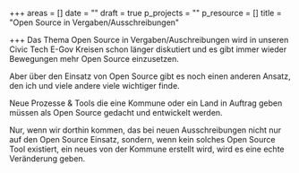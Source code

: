 +++
areas = []
date = ""
draft = true
p_projects = ""
p_resource = []
title = "Open Source in Vergaben/Ausschreibungen"

+++
Das Thema Open Source in Vergaben/Auschreibungen wird in unseren Civic Tech E-Gov Kreisen schon länger diskutiert und es gibt immer wieder Bewegungen mehr Open Source einzusetzen. 

Aber über den Einsatz von Open Source gibt es noch einen anderen Ansatz, den ich und viele andere viele wichtiger finde. 

Neue Prozesse & Tools die eine Kommune oder ein Land in Auftrag geben müssen als Open Source gedacht und entwickelt werden. 

Nur, wenn wir dorthin kommen, das bei neuen Ausschreibungen nicht nur auf den Open Source Einsatz, sondern, wenn kein solches Open Source Tool existiert, ein neues von der Kommune erstellt wird, wird es eine echte Veränderung geben.